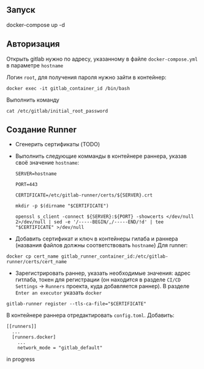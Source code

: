 ## Запуск
docker-compose up -d

## Авторизация
Открыть gitlab нужно по адресу, указанному в файле `docker-compose.yml` в параметре `hostname`

Логин `root`, для получения пароля нужно зайти в контейнер:

```
docker exec -it gitlab_container_id /bin/bash
```

Выполнить команду

```
cat /etc/gitlab/initial_root_password
```

## Создание Runner

- Сгенерить сертификаты (TODO)
- Выполнить следующие комманды в контейнере раннера, указав своё значение `hostname`:

  `SERVER=hostname`
  
  `PORT=443`
  
  `CERTIFICATE=/etc/gitlab-runner/certs/${SERVER}.crt`
  
  `mkdir -p $(dirname "$CERTIFICATE")`
  
  `openssl s_client -connect ${SERVER}:${PORT} -showcerts </dev/null 2>/dev/null | sed -e '/-----BEGIN/,/-----END/!d' | tee "$CERTIFICATE" >/dev/null`


- Добавить сертификат и ключ в контейнеры гилаба и раннера (названия файлов должны соответствовать `hostname`)
Для runner:

```
docker cp cert_name gitlab_runner_container_id:/etc/gitlab-runner/certs/cert_name
```

- Зарегистрировать раннер, указать необходимые значения: адрес гитлаба, токен для регистрации
(он находится в разделе `CI/CD Settings` -> `Runners` проекта, куда добавляется раннер).
В разделе `Enter an executor` указать `docker`

```
gitlab-runner register --tls-ca-file="$CERTIFICATE"
```

В контейнере раннера отредактировать `config.toml`. Добавить:

```
[[runners]]
  ...
  [runners.docker]
    ...
    network_mode = "gitlab_default"
```
in progress
